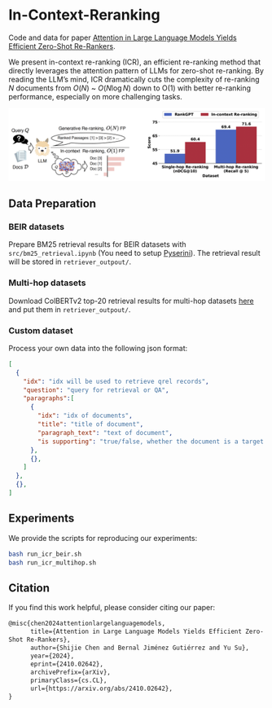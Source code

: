 # In-Context-Reranking
Code and data for paper [Attention in Large Language Models Yields Efficient Zero-Shot Re-Rankers](https://arxiv.org/abs/2410.02642).

We present in-context re-ranking (ICR), an efficient re-ranking method that directly leverages the attention pattern of LLMs for zero-shot re-ranking. By reading the LLM’s mind, ICR dramatically cuts the complexity of re-ranking $N$ documents from $O(N)$ ~ $O(N \log N)$ down to O(1) with better re-ranking performance, especially on more challenging tasks.

![](_asset/ICR_figure.png)

## Data Preparation
### BEIR datasets
Prepare BM25 retrieval results for BEIR datasets with `src/bm25_retrieval.ipynb` (You need to setup [Pyserini](https://github.com/castorini/pyserini)). The retrieval result will be stored in `retriever_outpout/`.


### Multi-hop datasets
Download ColBERTv2 top-20 retrieval results for multi-hop datasets [here](https://drive.google.com/file/d/1jleC9MeUkSl2MN6OG1rTzze-dFA8KMDV/view?usp=sharing) and put them in `retriever_outpout/`.
### Custom dataset
Process your own data into the following json format:
```json
[
  {
	"idx": "idx will be used to retrieve qrel records",
	"question": "query for retrieval or QA",
	"paragraphs":[
	  {
	    "idx": "idx of documents",
		"title": "title of document",
		"paragraph_text": "text of document",
		"is supporting": "true/false, whether the document is a target for retrieval",
	  },
	  {},
	]
  },
  {},
]
```
## Experiments
We provide the scripts for reproducing our experiments:

```bash
bash run_icr_beir.sh
bash run_icr_multihop.sh
```


<!-- ## Adapt ICR to your own LLM
As of this release, we implement ICR by reconstructing attention distributions from KV cache. Please refer to [this note](src/README.md) for details on how to adapt ICR to your own LLM. -->

## Citation
If you find this work helpful, please consider citing our paper:
```
@misc{chen2024attentionlargelanguagemodels,
      title={Attention in Large Language Models Yields Efficient Zero-Shot Re-Rankers}, 
      author={Shijie Chen and Bernal Jiménez Gutiérrez and Yu Su},
      year={2024},
      eprint={2410.02642},
      archivePrefix={arXiv},
      primaryClass={cs.CL},
      url={https://arxiv.org/abs/2410.02642}, 
}
```